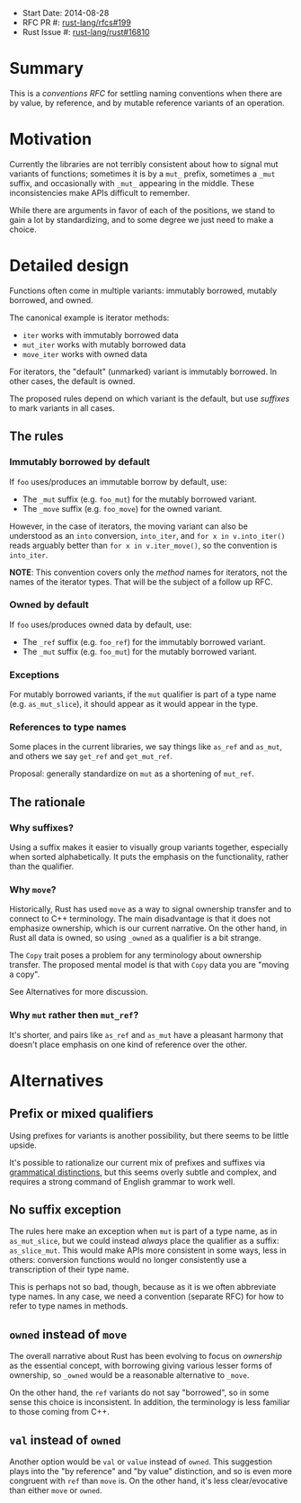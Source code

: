 - Start Date: 2014-08-28
- RFC PR #: [rust-lang/rfcs#199](https://github.com/rust-lang/rfcs/pull/199)
- Rust Issue #: [rust-lang/rust#16810](https://github.com/rust-lang/rust/issues/16810)

# Summary

This is a *conventions RFC* for settling naming conventions when there
are by value, by reference, and by mutable reference variants of an
operation.

# Motivation

Currently the libraries are not terribly consistent about how to
signal mut variants of functions; sometimes it is by a `mut_` prefix,
sometimes a `_mut` suffix, and occasionally with `_mut_` appearing in
the middle. These inconsistencies make APIs difficult to remember.

While there are arguments in favor of each of the positions, we stand
to gain a lot by standardizing, and to some degree we just need to
make a choice.

# Detailed design

Functions often come in multiple variants: immutably borrowed, mutably
borrowed, and owned.

The canonical example is iterator methods:

- `iter` works with immutably borrowed data
- `mut_iter` works with mutably borrowed data
- `move_iter` works with owned data

For iterators, the "default" (unmarked) variant is immutably borrowed.
In other cases, the default is owned.

The proposed rules depend on which variant is the default, but use
*suffixes* to mark variants in all cases.

## The rules

### Immutably borrowed by default

If `foo` uses/produces an immutable borrow by default, use:

* The `_mut` suffix (e.g. `foo_mut`) for the mutably borrowed variant.
* The `_move` suffix (e.g. `foo_move`) for the owned variant.

However, in the case of iterators, the moving variant can also be
understood as an `into` conversion, `into_iter`, and `for x in v.into_iter()`
reads arguably better than `for x in v.iter_move()`, so the convention is
`into_iter`.

**NOTE**: This convention covers only the *method* names for
  iterators, not the names of the iterator types. That will be the
  subject of a follow up RFC.

### Owned by default

If `foo` uses/produces owned data by default, use:

* The `_ref` suffix (e.g. `foo_ref`) for the immutably borrowed variant.
* The `_mut` suffix (e.g. `foo_mut`) for the mutably borrowed variant.

### Exceptions

For mutably borrowed variants, if the `mut` qualifier is part of a
type name (e.g. `as_mut_slice`), it should appear as it would appear
in the type.

### References to type names

Some places in the current libraries, we say things like `as_ref` and
`as_mut`, and others we say `get_ref` and `get_mut_ref`.

Proposal: generally standardize on `mut` as a shortening of `mut_ref`.


## The rationale

### Why suffixes?

Using a suffix makes it easier to visually group variants together,
especially when sorted alphabetically. It puts the emphasis on the
functionality, rather than the qualifier.

### Why `move`?

Historically, Rust has used `move` as a way to signal ownership
transfer and to connect to C++ terminology. The main disadvantage is
that it does not emphasize ownership, which is our current narrative.
On the other hand, in Rust all data is owned, so using `_owned` as a
qualifier is a bit strange.

The `Copy` trait poses a problem for any terminology about ownership
transfer. The proposed mental model is that with `Copy` data you are
"moving a copy".

See Alternatives for more discussion.

### Why `mut` rather then `mut_ref`?

It's shorter, and pairs like `as_ref` and `as_mut` have a pleasant harmony
that doesn't place emphasis on one kind of reference over the other.

# Alternatives

## Prefix or mixed qualifiers

Using prefixes for variants is another possibility, but there seems to
be little upside.

It's possible to rationalize our current mix of prefixes and suffixes
via
[grammatical distinctions](https://github.com/rust-lang/rust/issues/13660#issuecomment-43576378),
but this seems overly subtle and complex, and requires a strong
command of English grammar to work well.

## No suffix exception

The rules here make an exception when `mut` is part of a type name, as
in `as_mut_slice`, but we could instead *always* place the qualifier
as a suffix: `as_slice_mut`. This would make APIs more consistent in
some ways, less in others: conversion functions would no longer
consistently use a transcription of their type name.

This is perhaps not so bad, though, because as it is we often
abbreviate type names. In any case, we need a convention (separate
RFC) for how to refer to type names in methods.

## `owned` instead of `move`

The overall narrative about Rust has been evolving to focus on
*ownership* as the essential concept, with borrowing giving various
lesser forms of ownership, so `_owned` would be a reasonable
alternative to `_move`.

On the other hand, the `ref` variants do not say "borrowed", so in
some sense this choice is inconsistent. In addition, the terminology
is less familiar to those coming from C++.

## `val` instead of `owned`

Another option would be `val` or `value` instead of `owned`. This
suggestion plays into the "by reference" and "by value" distinction,
and so is even more congruent with `ref` than `move` is. On the other
hand, it's less clear/evocative than either `move` or `owned`.
